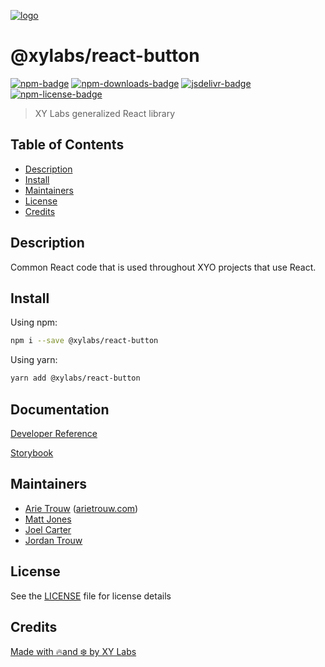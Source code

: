 [![logo][]](https://xylabs.com)

# @xylabs/react-button

[![npm-badge][]][npm-link]
[![npm-downloads-badge][]][npm-link]
[![jsdelivr-badge][]][jsdelivr-link]
[![npm-license-badge][]](LICENSE)

> XY Labs generalized React library 

## Table of Contents

-   [Description](#description)
-   [Install](#install)
-   [Maintainers](#maintainers)
-   [License](#license)
-   [Credits](#credits)

## Description

Common React code that is used throughout XYO projects that use React.

## Install

Using npm:

```sh
npm i --save @xylabs/react-button
```

Using yarn:

```sh
yarn add @xylabs/react-button
```

## Documentation
[Developer Reference](https://xylabs.github.io/sdk-react)

[Storybook](https://xylabs.github.io/sdk-react/storybook)

## Maintainers

- [Arie Trouw](https://github.com/arietrouw) ([arietrouw.com](https://arietrouw.com))
- [Matt Jones](https://github.com/jonesmac)
- [Joel Carter](https://github.com/JoelBCarter)
- [Jordan Trouw](https://github.com/jordantrouw)

## License

See the [LICENSE](LICENSE) file for license details

## Credits

[Made with 🔥and ❄️ by XY Labs](https://xylabs.com)

[logo]: https://cdn.xy.company/img/brand/XYPersistentCompany_Logo_Icon_Colored.svg

[npm-badge]: https://img.shields.io/npm/v/@xylabs/react-button.svg
[npm-link]: https://www.npmjs.com/package/@xylabs/react-button

[npm-downloads-badge]: https://img.shields.io/npm/dw/@xylabs/react-button
[npm-license-badge]: https://img.shields.io/npm/l/@xylabs/react-button

[jsdelivr-badge]: https://data.jsdelivr.com/v1/package/npm/@xylabs/react-button/badge
[jsdelivr-link]: https://www.jsdelivr.com/package/npm/@xylabs/react-button